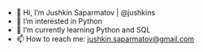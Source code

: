- 👋 Hi, I’m Jushkin Saparmatov | @jushkins
- 👀 I’m interested in Python
- 🌱 I’m currently learning Python and SQL
- 📫 How to reach me: jushkin.saparmatov@gmail.com

<!---
jushkins/jushkins is a ✨ special ✨ repository because its `README.md` (this file) appears on your GitHub profile.
You can click the Preview link to take a look at your changes.
--->
